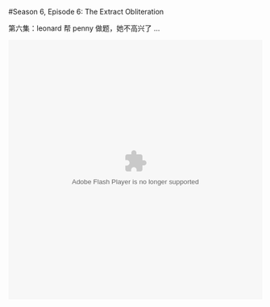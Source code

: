 #Season 6, Episode 6: The Extract Obliteration

第六集：leonard 帮 penny 做题，她不高兴了 ...

<object width="100%" height="515"><param name="movie" value="http://share.vrs.sohu.com/853851/v.swf&autoplay=false&xuid="></param><param name="allowFullScreen" value="true"></param><param name="allowscriptaccess" value="always"></param><embed width="100%" height="515"  allowfullscreen="true" allowscriptaccess="always" quality="high" src="http://share.vrs.sohu.com/853851/v.swf&autoplay=false&xuid=" type="application/x-shockwave-flash"/></embed></object>
